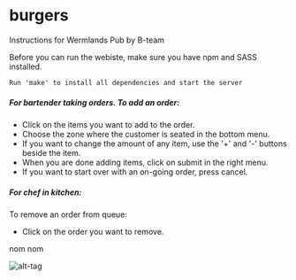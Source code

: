 # burgers

Instructions for Wermlands Pub by B-team

Before you can run the webiste, make sure you have npm and SASS installed.

```
Run 'make' to install all dependencies and start the server
```

##### For bartender taking orders. To add an order:
  - Click on the items you want to add to the order.
  - Choose the zone where the customer is seated in the bottom menu.
  - If you want to change the amount of any item, use the '+' and '-' buttons beside the item.
  - When you are done adding items, click on submit in the right menu.
  - If you want to start over with an on-going order, press cancel.

##### For chef in kitchen:

To remove an order from queue:
  - Click on the order you want to remove.


nom nom

![alt-tag](http://www.foundshit.com/pictures/animals/turtle-hamburger.jpg)
